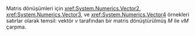 Matris dönüşümleri için <xref:System.Numerics.Vector2>, <xref:System.Numerics.Vector3>, ve <xref:System.Numerics.Vector4> örnekleri satırlar olarak temsil: vektör *v* tarafından bir matris dönüştürülmüş *M* ile *vM*  çarpma.